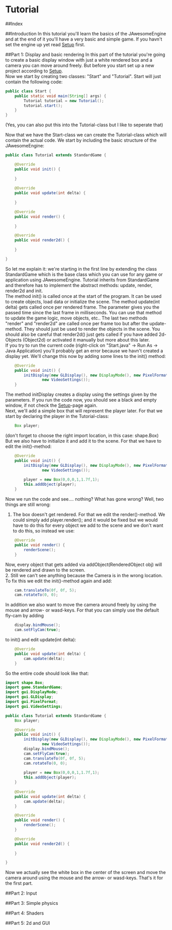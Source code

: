 Tutorial
==============

##Index

##Introduction
In this tutorial you'll learn the basics of the JAwesomeEngine and at the end of it you'll have a very basic and simple game. If you havn't set the engine up yet read [Setup](https://github.com/tdc22/JAwesomeEngine/blob/master/SETUP.md) first.

##Part 1: Display and basic rendering
In this part of the tutorial you're going to create a basic display window with just a white rendered box and a camera you can move around freely. But before you start set up a new project according to [Setup](https://github.com/tdc22/JAwesomeEngine/blob/master/SETUP.md).  
Now we start by creating two classes: "Start" and "Tutorial". Start will just contain the following code:  
```java
public class Start {
	public static void main(String[] args) {
		Tutorial tutorial = new Tutorial();
		tutorial.start();
	}
}
```
(Yes, you can also put this into the Tutorial-class but I like to seperate that)  
  
Now that we have the Start-class we can create the Tutorial-class which will contain the actual code. We start by including the basic structure of the JAwesomeEngine:
```java
public class Tutorial extends StandardGame {

	@Override
	public void init() {
		
	}
  
	@Override
	public void update(int delta) {
		
	}

	@Override
	public void render() {
		
	}

	@Override
	public void render2d() {
		
	}

}
```
So let me explain it: we're starting in the first line by extending the class StandardGame which is the base class which you can use for any game or application using JAwesomeEngine. Tutorial inherits from StandardGame and therefore has to implement the abstract methods: update, render, render2d and init.  
The method init() is called once at the start of the program. It can be used to create objects, load data or initialize the scene. The method update(int delta) gets called once per rendered frame. The parameter gives you the passed time since the last frame in milliseconds. You can use that method to update the game logic, move objects, etc.. The last two methods "render" and "render2d" are called once per frame too but after the update-method. They should just be used to render the objects in the scene. You should also be careful that render2d() just gets called if you have added 2d-Objects (Object2d) or activated it manually but more about this later.  
If you try to run the current code (right-click on "Start.java" -> Run As -> Java Application) you'll probably get an error because we havn't created a display yet. We'll change this now by adding some lines to the init() method:
```java
	@Override
	public void init() {
		initDisplay(new GLDisplay(), new DisplayMode(), new PixelFormat(),
				new VideoSettings());
	}
```
The method initDisplay creates a display using the settings given by the parameters. If you run the code now, you should see a black and empty window, if not check the [Setup](https://github.com/tdc22/JAwesomeEngine/blob/master/SETUP.md)-page again.  
Next, we'll add a simple box that will represent the player later. For that we start by declaring the player in the Tutorial-class:
```java
	Box player;
```
(don't forget to choose the right import location, in this case: shape.Box)  
But we also have to initialize it and add it to the scene. For that we have to edit the init()-method:
```java
	@Override
	public void init() {
		initDisplay(new GLDisplay(), new DisplayMode(), new PixelFormat(),
				new VideoSettings());
		
		player = new Box(0,0,0,1,1.7f,1);
		this.addObject(player);
	}
```
Now we run the code and see.... nothing? What has gone wrong? Well, two things are still wrong:  
1. The box doesn't get rendered. For that we edit the render()-method. We could simply add player.render(); and it would be fixed but we would have to do this for every object we add to the scene and we don't want to do this, so instead we use:
```java
	@Override
	public void render() {
		renderScene();
	}
```
Now, every object that gets added via addObject(RenderedObject obj) will be rendered and drawn to the screen.  
2. Still we can't see anything because the Camera is in the wrong location. To fix this we edit the init()-method again and add:
```java
	cam.translateTo(0f, 0f, 5);
	cam.rotateTo(0, 0);
```
  
In addition we also want to move the camera around freely by using the mouse and arrow- or wasd-keys. For that you can simply use the default fly-cam by adding
```java
	display.bindMouse();
	cam.setFlyCam(true);
```
to init() and edit update(int delta):
```java
	@Override
	public void update(int delta) {
		cam.update(delta);
	}
```
  
So the entire code should look like that:
```java
import shape.Box;
import game.StandardGame;
import gui.DisplayMode;
import gui.GLDisplay;
import gui.PixelFormat;
import gui.VideoSettings;

public class Tutorial extends StandardGame {
	Box player;

	@Override
	public void init() {
		initDisplay(new GLDisplay(), new DisplayMode(), new PixelFormat(),
				new VideoSettings());
		display.bindMouse();
		cam.setFlyCam(true);
		cam.translateTo(0f, 0f, 5);
		cam.rotateTo(0, 0);
		
		player = new Box(0,0,0,1,1.7f,1);
		this.addObject(player);
	}
	
	@Override
	public void update(int delta) {
		cam.update(delta);
	}

	@Override
	public void render() {
		renderScene();
	}

	@Override
	public void render2d() {
		
	}

}
```
Now we actually see the white box in the center of the screen and move the camera around using the mouse and the arrow- or wasd-keys. That's it for the first part.

##Part 2: Input

##Part 3: Simple physics

##Part 4: Shaders

##Part 5: 2d and GUI

